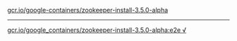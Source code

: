 [gcr.io/google-containers/zookeeper-install-3.5.0-alpha](https://hub.docker.com/r/abcz/zookeeper-install-3.5.0-alpha/tags/) 

----
[gcr.io/google_containers/zookeeper-install-3.5.0-alpha:e2e √](https://hub.docker.com/r/abcz/zookeeper-install-3.5.0-alpha/tags/)

